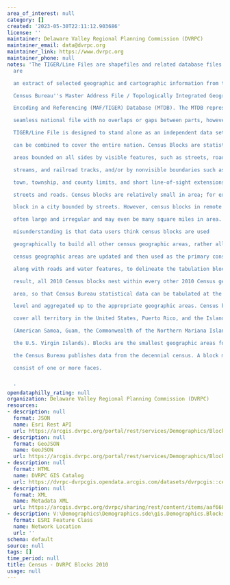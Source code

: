 ```yaml
---
area_of_interest: null
category: []
created: '2023-05-30T22:11:12.903686'
license: ''
maintainer: Delaware Valley Regional Planning Commission (DVRPC)
maintainer_email: data@dvrpc.org
maintainer_link: https://www.dvrpc.org
maintainer_phone: null
notes: 'The TIGER/Line Files are shapefiles and related database files (.dbf) that
  are

  an extract of selected geographic and cartographic information from the U.S.

  Census Bureau''s Master Address File / Topologically Integrated Geographic

  Encoding and Referencing (MAF/TIGER) Database (MTDB). The MTDB represents a

  seamless national file with no overlaps or gaps between parts, however, each

  TIGER/Line File is designed to stand alone as an independent data set, or they

  can be combined to cover the entire nation. Census Blocks are statistical

  areas bounded on all sides by visible features, such as streets, roads,

  streams, and railroad tracks, and/or by nonvisible boundaries such as city,

  town, township, and county limits, and short line-of-sight extensions of

  streets and roads. Census blocks are relatively small in area; for example, a

  block in a city bounded by streets. However, census blocks in remote areas are

  often large and irregular and may even be many square miles in area. A common

  misunderstanding is that data users think census blocks are used

  geographically to build all other census geographic areas, rather all other

  census geographic areas are updated and then used as the primary constraints,

  along with roads and water features, to delineate the tabulation blocks. As a

  result, all 2010 Census blocks nest within every other 2010 Census geographic

  area, so that Census Bureau statistical data can be tabulated at the block

  level and aggregated up to the appropriate geographic areas. Census blocks

  cover all territory in the United States, Puerto Rico, and the Island Areas

  (American Samoa, Guam, the Commonwealth of the Northern Mariana Islands, and

  the U.S. Virgin Islands). Blocks are the smallest geographic areas for which

  the Census Bureau publishes data from the decennial census. A block may

  consist of one or more faces.


  '
opendataphilly_rating: null
organization: Delaware Valley Regional Planning Commission (DVRPC)
resources:
- description: null
  format: JSON
  name: Esri Rest API
  url: https://arcgis.dvrpc.org/portal/rest/services/Demographics/Blocks_2010/FeatureServer/0
- description: null
  format: GeoJSON
  name: GeoJSON
  url: https://arcgis.dvrpc.org/portal/rest/services/Demographics/Blocks_2010/FeatureServer/0/query?where=1=1&outsr=4326&outfields=*&f=geojson
- description: null
  format: HTML
  name: DVRPC GIS Catalog
  url: https://dvrpc-dvrpcgis.opendata.arcgis.com/datasets/dvrpcgis::census-dvrpc-blocks-2010
- description: null
  format: XML
  name: Metadata XML
  url: https://arcgis.dvrpc.org/dvrpc/sharing/rest/content/items/aaf6688a73b64a08b6d010113c6d2c4f/info/metadata/metadata.xml?format=default
- description: V:\Demographics\Demographics.sde\gis.Demographics.Blocks_2010
  format: ESRI Feature Class
  name: Network Location
  url: ''
schema: default
source: null
tags: []
time_period: null
title: Census - DVRPC Blocks 2010
usage: null
---
```

